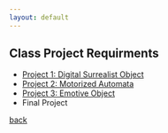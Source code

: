 ```yaml
---
layout: default
---
```


## Class Project Requirments

- [Project 1: Digital Surrealist Object](project1)
- [Project 2: Motorized Automata](project2)
- [Project 3: Emotive Object](project3)
- Final Project  

[back](./)
